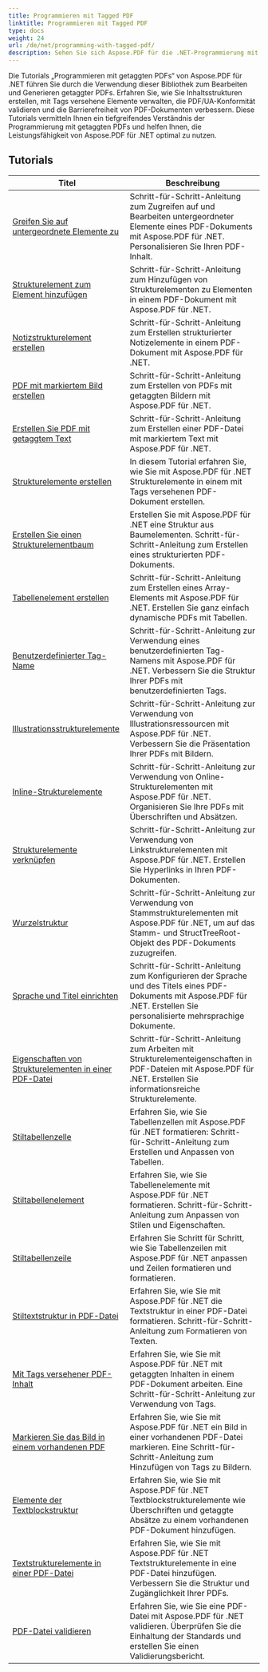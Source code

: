 ```yaml
---
title: Programmieren mit Tagged PDF
linktitle: Programmieren mit Tagged PDF
type: docs
weight: 24
url: /de/net/programming-with-tagged-pdf/
description: Sehen Sie sich Aspose.PDF für die .NET-Programmierung mit getaggten PDF-Tutorials an, um die Manipulation und Generierung getaggter PDFs zu meistern.
---
```


Die Tutorials „Programmieren mit getaggten PDFs“ von Aspose.PDF für .NET führen Sie durch die Verwendung dieser Bibliothek zum Bearbeiten und Generieren getaggter PDFs. Erfahren Sie, wie Sie Inhaltsstrukturen erstellen, mit Tags versehene Elemente verwalten, die PDF/UA-Konformität validieren und die Barrierefreiheit von PDF-Dokumenten verbessern. Diese Tutorials vermitteln Ihnen ein tiefgreifendes Verständnis der Programmierung mit getaggten PDFs und helfen Ihnen, die Leistungsfähigkeit von Aspose.PDF für .NET optimal zu nutzen.

## Tutorials
| Titel | Beschreibung |
| --- | --- | 
| [Greifen Sie auf untergeordnete Elemente zu](./access-children-elements/) | Schritt-für-Schritt-Anleitung zum Zugreifen auf und Bearbeiten untergeordneter Elemente eines PDF-Dokuments mit Aspose.PDF für .NET. Personalisieren Sie Ihren PDF-Inhalt. |  
| [Strukturelement zum Element hinzufügen](./add-structure-element-into-element/) | Schritt-für-Schritt-Anleitung zum Hinzufügen von Strukturelementen zu Elementen in einem PDF-Dokument mit Aspose.PDF für .NET. |  
| [Notizstrukturelement erstellen](./create-note-structure-element/) | Schritt-für-Schritt-Anleitung zum Erstellen strukturierter Notizelemente in einem PDF-Dokument mit Aspose.PDF für .NET. |  
| [PDF mit markiertem Bild erstellen](./create-pdf-with-tagged-image/) | Schritt-für-Schritt-Anleitung zum Erstellen von PDFs mit getaggten Bildern mit Aspose.PDF für .NET. |  
| [Erstellen Sie PDF mit getaggtem Text](./create-pdf-with-tagged-text/) | Schritt-für-Schritt-Anleitung zum Erstellen einer PDF-Datei mit markiertem Text mit Aspose.PDF für .NET. |  
| [Strukturelemente erstellen](./create-structure-elements/) | In diesem Tutorial erfahren Sie, wie Sie mit Aspose.PDF für .NET Strukturelemente in einem mit Tags versehenen PDF-Dokument erstellen. |  
| [Erstellen Sie einen Strukturelementbaum](./create-structure-elements-tree/) | Erstellen Sie mit Aspose.PDF für .NET eine Struktur aus Baumelementen. Schritt-für-Schritt-Anleitung zum Erstellen eines strukturierten PDF-Dokuments. |  
| [Tabellenelement erstellen](./create-table-element/) | Schritt-für-Schritt-Anleitung zum Erstellen eines Array-Elements mit Aspose.PDF für .NET. Erstellen Sie ganz einfach dynamische PDFs mit Tabellen. |  
| [Benutzerdefinierter Tag-Name](./custom-tag-name/) | Schritt-für-Schritt-Anleitung zur Verwendung eines benutzerdefinierten Tag-Namens mit Aspose.PDF für .NET. Verbessern Sie die Struktur Ihrer PDFs mit benutzerdefinierten Tags. |  
| [Illustrationsstrukturelemente](./illustration-structure-elements/) | Schritt-für-Schritt-Anleitung zur Verwendung von Illustrationsressourcen mit Aspose.PDF für .NET. Verbessern Sie die Präsentation Ihrer PDFs mit Bildern. |  
| [Inline-Strukturelemente](./inline-structure-elements/) | Schritt-für-Schritt-Anleitung zur Verwendung von Online-Strukturelementen mit Aspose.PDF für .NET. Organisieren Sie Ihre PDFs mit Überschriften und Absätzen. |  
| [Strukturelemente verknüpfen](./link-structure-elements/) | Schritt-für-Schritt-Anleitung zur Verwendung von Linkstrukturelementen mit Aspose.PDF für .NET. Erstellen Sie Hyperlinks in Ihren PDF-Dokumenten. |  
| [Wurzelstruktur](./root-structure/) | Schritt-für-Schritt-Anleitung zur Verwendung von Stammstrukturelementen mit Aspose.PDF für .NET, um auf das Stamm- und StructTreeRoot-Objekt des PDF-Dokuments zuzugreifen. |  
| [Sprache und Titel einrichten](./setup-language-and-title/) | Schritt-für-Schritt-Anleitung zum Konfigurieren der Sprache und des Titels eines PDF-Dokuments mit Aspose.PDF für .NET. Erstellen Sie personalisierte mehrsprachige Dokumente. |  
| [Eigenschaften von Strukturelementen in einer PDF-Datei](./structure-elements-properties/) | Schritt-für-Schritt-Anleitung zum Arbeiten mit Strukturelementeigenschaften in PDF-Dateien mit Aspose.PDF für .NET. Erstellen Sie informationsreiche Strukturelemente. |  
| [Stiltabellenzelle](./style-table-cell/) | Erfahren Sie, wie Sie Tabellenzellen mit Aspose.PDF für .NET formatieren: Schritt-für-Schritt-Anleitung zum Erstellen und Anpassen von Tabellen. |  
| [Stiltabellenelement](./style-table-element/) | Erfahren Sie, wie Sie Tabellenelemente mit Aspose.PDF für .NET formatieren. Schritt-für-Schritt-Anleitung zum Anpassen von Stilen und Eigenschaften. |  
| [Stiltabellenzeile](./style-table-row/) | Erfahren Sie Schritt für Schritt, wie Sie Tabellenzeilen mit Aspose.PDF für .NET anpassen und Zeilen formatieren und formatieren. |  
| [Stiltextstruktur in PDF-Datei](./style-text-structure/) | Erfahren Sie, wie Sie mit Aspose.PDF für .NET die Textstruktur in einer PDF-Datei formatieren. Schritt-für-Schritt-Anleitung zum Formatieren von Texten. |  
| [Mit Tags versehener PDF-Inhalt](./tagged-pdf-content/) | Erfahren Sie, wie Sie mit Aspose.PDF für .NET mit getaggten Inhalten in einem PDF-Dokument arbeiten. Eine Schritt-für-Schritt-Anleitung zur Verwendung von Tags. |  
| [Markieren Sie das Bild in einem vorhandenen PDF](./tag-image-in-existing-pdf/) | Erfahren Sie, wie Sie mit Aspose.PDF für .NET ein Bild in einer vorhandenen PDF-Datei markieren. Eine Schritt-für-Schritt-Anleitung zum Hinzufügen von Tags zu Bildern. |  
| [Elemente der Textblockstruktur](./text-block-structure-elements/) | Erfahren Sie, wie Sie mit Aspose.PDF für .NET Textblockstrukturelemente wie Überschriften und getaggte Absätze zu einem vorhandenen PDF-Dokument hinzufügen. |  
| [Textstrukturelemente in einer PDF-Datei](./text-structure-elements/) | Erfahren Sie, wie Sie mit Aspose.PDF für .NET Textstrukturelemente in eine PDF-Datei hinzufügen. Verbessern Sie die Struktur und Zugänglichkeit Ihrer PDFs. |  
| [PDF-Datei validieren](./validate-pdf/) | Erfahren Sie, wie Sie eine PDF-Datei mit Aspose.PDF für .NET validieren. Überprüfen Sie die Einhaltung der Standards und erstellen Sie einen Validierungsbericht. |  